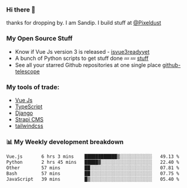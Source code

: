 ### Hi there 👋

thanks for dropping by.
I am Sandip. I build stuff at [@Pixeldust](github.com/pixeldust-in/)

###  **My Open Source Stuff**

 - Know if Vue Js version 3 is released -  [isvue3readyyet](https://github.com/sandiprb/isvue3readyyet)
 - A bunch of Python scripts to get stuff done 💤 💤 [stuff](https://github.com/sandiprb/stuff)
 - See all your starred Github repositories at one single place [github-telescope](https://github.com/sandiprb/github-telescope)



###  **My tools of trade:**
 - [Vue Js](https://github.com/vuejs/vue/)
 - [TypeScript](https://github.com/microsoft/TypeScript)
 - [Django](github.com/django/django)
 - [Strapi CMS](github.com/strapi/strapi)
 - [tailwindcss](https://github.com/tailwindlabs/tailwindcss)


###  📊 **My Weekly development breakdown**
<!--START_SECTION:waka-->

```txt
Vue.js       6 hrs 3 mins    ████████████▒░░░░░░░░░░░░   49.13 %
Python       2 hrs 45 mins   █████▓░░░░░░░░░░░░░░░░░░░   22.40 %
Other        57 mins         ██░░░░░░░░░░░░░░░░░░░░░░░   07.81 %
Bash         57 mins         ██░░░░░░░░░░░░░░░░░░░░░░░   07.75 %
JavaScript   39 mins         █▒░░░░░░░░░░░░░░░░░░░░░░░   05.40 %
```

<!--END_SECTION:waka-->
